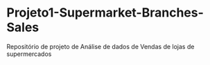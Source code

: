 # Projeto1-Supermarket-Branches-Sales
Repositório de projeto de Análise de dados de Vendas de lojas de supermercados
